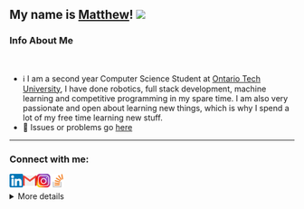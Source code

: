## My name is [Matthew](http://matthewl.xyz)! <img src="https://raw.githubusercontent.com/iampavangandhi/iampavangandhi/master/gifs/Hi.gif" width="30px">

### Info About Me

<br/>

- ℹ️ I am a second year Computer Science Student at [Ontario Tech University](https://ontariotechu.ca/), I have done robotics, full stack development, machine learning and competitive programming in my spare time. I am also very passionate and open about learning new things, which is why I spend a lot of my free time learning new stuff.
- 💬 Issues or problems go [here](https://github.com/KureYv/KureYv/issues)

----

### Connect with me:
[<img align="left" alt="LinkedIn" height = "24px" src = "https://raw.githubusercontent.com/KureYv/KureYv/master/linkedin.png">](https://www.linkedin.com/in/matthewleeotu/)
[<img align="left" alt="Gmail" height = "24px" src = "https://raw.githubusercontent.com/KureYv/KureYv/master/gmail.png">](mailto:chunkit.lee@ontariotechu.net/)
[<img align="left" alt="Instagram" height = "24px" src = "https://raw.githubusercontent.com/KureYv/KureYv/master/instagram.png">](https://www.instagram.com/wz.l.05/?hl=en)
[<img align="left" alt="StackOverflow" height = "24px" src = "https://raw.githubusercontent.com/KureYv/KureYv/master/stackoverflow.png">](https://stackoverflow.com/users/12462726/matthew-lee)
<br/>
<details><summary>More details</summary>
  
### Languages and Tools: 
<code><img height="20" src="https://raw.githubusercontent.com/github/explore/80688e429a7d4ef2fca1e82350fe8e3517d3494d/topics/python/python.png"></code>
<code><img height="20" src="https://cdn.svgporn.com/logos/java.svg"></code>
<code><img height="20" src="https://cdn.svgporn.com/logos/pycharm.svg"></code>
<code><img height="20" src="https://raw.githubusercontent.com/github/explore/80688e429a7d4ef2fca1e82350fe8e3517d3494d/topics/terminal/terminal.png"></code>
<code><img height="20" src="https://raw.githubusercontent.com/github/explore/80688e429a7d4ef2fca1e82350fe8e3517d3494d/topics/git/git.png"></code>
<code><img height="20" src="https://cdn.svgporn.com/logos/jupyter.svg"></code>
<code><img height="20" src="https://cdn.svgporn.com/logos/intellij-idea.svg"></code>
<code><img height="20" src="https://cdn.svgporn.com/logos/visual-studio-code.svg"></code>

----


### Github Stats

![Github Stats](https://github-readme-stats-git-masterrstaa-rickstaa.vercel.app/api?username=KureYv&count_private=true&theme=dark)
  <br/>
[![Top Langs](https://github-readme-stats-git-masterrstaa-rickstaa.vercel.app/api/top-langs/?username=KureYv&layout=compact&theme=dark)](https://github.com/anuraghazra/github-readme-stats)


----
</details>


